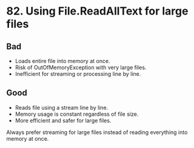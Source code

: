 # 82. Using File.ReadAllText for large files

## Bad
- Loads entire file into memory at once.
- Risk of OutOfMemoryException with very large files.
- Inefficient for streaming or processing line by line.

## Good
- Reads file using a stream line by line.
- Memory usage is constant regardless of file size.
- More efficient and safer for large files.

Always prefer streaming for large files instead of reading everything into memory at once.
